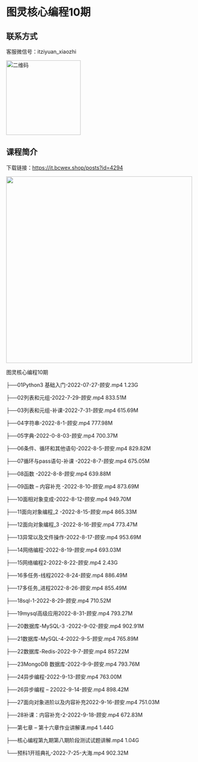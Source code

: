 # 图灵核心编程10期

## 联系方式

客服微信号：itziyuan_xiaozhi

<img src="https://ziyuanyun.oss-cn-guangzhou.aliyuncs.com/common/20240614073449/666b82192834a.jpg" width="200" height="200" alt="二维码">

## 课程简介

下载链接：https://it.bcwex.shop/posts?id=4294

<img src="https://ziyuanyun.oss-cn-guangzhou.aliyuncs.com/yun/20240726073011/66a2e003c58ed.jpg" width="500" alt="">

  

 图灵核心编程10期

 ├──01Python3 基础入门-2022-07-27-顾安.mp4 1.23G

 ├──02列表和元组-2022-7-29-顾安.mp4 833.51M

 ├──03列表和元组-补课-2022-7-31-顾安.mp4 615.69M

 ├──04字符串-2022-8-1-顾安.mp4 777.98M

 ├──05字典-2022-0-8-03-顾安.mp4 700.37M

 ├──06条件、循环和其他语句-2022-8-5-顾安.mp4 829.82M

 ├──07循环与pass语句-补课 -2022-8-7-顾安.mp4 675.05M

 ├──08函数 -2022-8-8-顾安.mp4 639.88M

 ├──09函数 &#8211; 内容补充 -2022-8-10-顾安.mp4 873.69M

 ├──10面相对象变成-2022-8-12-顾安.mp4 949.70M

 ├──11面向对象编程_2 -2022-8-15-顾安.mp4 865.33M

 ├──12面向对象编程_3 -2022-8-16-顾安.mp4 773.47M

 ├──13异常以及文件操作-2022-8-17-顾安.mp4 953.69M

 ├──14网络编程-2022-8-19-顾安.mp4 693.03M

 ├──15网络编程2-2022-8-22-顾安.mp4 2.43G

 ├──16多任务-线程2022-8-24-顾安.mp4 886.49M

 ├──17多任务_进程2022-8-26-顾安.mp4 855.49M

 ├──18sql-1-2022-8-29-顾安.mp4 710.52M

 ├──19mysql高级应用2022-8-31-顾安.mp4 793.27M

 ├──20数据库-MySQL-3 -2022-9-02-顾安.mp4 902.91M

 ├──21数据库-MySQL-4-2022-9-5-顾安.mp4 765.89M

 ├──22数据库-Redis-2022-9-7-顾安.mp4 857.22M

 ├──23MongoDB 数据库-2022-9-9-顾安.mp4 793.76M

 ├──24异步编程-2022-9-13-顾安.mp4 763.00M

 ├──26异步编程 &#8211; 22022-9-14-顾安.mp4 898.42M

 ├──27面向对象进阶以及内容补充2022-9-16-顾安.mp4 751.03M

 ├──28补课：内容补充-2-2022-9-18-顾安.mp4 672.83M

 ├──第七章 &#8211; 第十六章作业讲解课.mp4 1.44G

 ├──核心编程第九期第八期阶段测试试题讲解.mp4 1.04G

 └──预科1开班典礼-2022-7-25-大海.mp4 902.32M

  